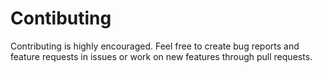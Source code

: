 # Contibuting
Contributing is highly encouraged. Feel free to create bug reports and feature requests in issues or work on new features through pull requests.
